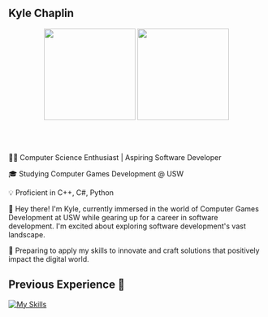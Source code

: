 ## Kyle Chaplin 

<div align="center">
  <img height="180em" src="https://github-readme-stats.vercel.app/api?username=deChaplin&show_icons=true&theme=dark" />
  <img height="180em" src="https://github-readme-stats.vercel.app/api/top-langs/?username=deChaplin&size_weight=0.5&count_weight=0.5&theme=dark"/>
</div>

<br></br>
<div align="left">

👨‍💻 Computer Science Enthusiast | Aspiring Software Developer

🎓 Studying Computer Games Development @ USW

💡 Proficient in C++, C#, Python

👋 Hey there! I'm Kyle, currently immersed in the world of Computer Games Development at USW while gearing up for a career in software development. I'm excited about exploring software development's vast landscape. 

🤞 Preparing to apply my skills to innovate and craft solutions that positively impact the digital world.

</div>

## Previous Experience 📒
[![My Skills](https://skillicons.dev/icons?i=cpp,cs,py,unity,unreal,js,html,css)](https://skillicons.dev)
